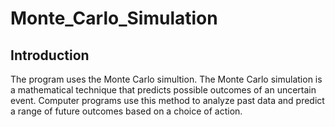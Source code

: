 # Monte_Carlo_Simulation

## Introduction
The program uses the Monte Carlo simultion. The Monte Carlo simulation is a mathematical technique that predicts possible outcomes of an uncertain event. Computer programs use this method to analyze past data and predict a range of future outcomes based on a choice of action.
